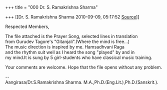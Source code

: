 +++
title = "000 Dr. S. Ramakrishna Sharma"

+++
[[Dr. S. Ramakrishna Sharma	2010-09-09, 05:17:52 [Source](https://groups.google.com/g/bvparishat/c/6uEUd9pEBk4)]]



Respected Members,  
  
The file attached is the Prayer Song, selected lines in translation  
from Gurudev Tagore's "Gitanjali".(Where the mind is free...)  
The music direction is inspired by me. Hamsadhvani Raga  
and the rhythm suit well as I heard the song "played" by and in  
my mind.It is sung by 5 girl-students who have classical music training.  
  
Your comments are welcome. Hope that the file opens without any problem.  
  
--  
Aangirasa/Dr.S.Ramakrishna Sharma. M.A.,Ph.D.(Eng.Lit.),Ph.D.(Sanskrit.).  

